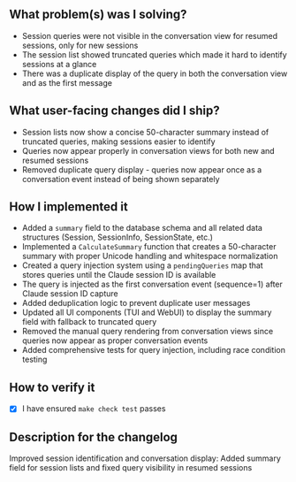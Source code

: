 ## What problem(s) was I solving?

- Session queries were not visible in the conversation view for resumed sessions, only for new sessions
- The session list showed truncated queries which made it hard to identify sessions at a glance
- There was a duplicate display of the query in both the conversation view and as the first message

## What user-facing changes did I ship?

- Session lists now show a concise 50-character summary instead of truncated queries, making sessions easier to identify
- Queries now appear properly in conversation views for both new and resumed sessions
- Removed duplicate query display - queries now appear once as a conversation event instead of being shown separately

## How I implemented it

- Added a `summary` field to the database schema and all related data structures (Session, SessionInfo, SessionState, etc.)
- Implemented a `CalculateSummary` function that creates a 50-character summary with proper Unicode handling and whitespace normalization
- Created a query injection system using a `pendingQueries` map that stores queries until the Claude session ID is available
- The query is injected as the first conversation event (sequence=1) after Claude session ID capture
- Added deduplication logic to prevent duplicate user messages
- Updated all UI components (TUI and WebUI) to display the summary field with fallback to truncated query
- Removed the manual query rendering from conversation views since queries now appear as proper conversation events
- Added comprehensive tests for query injection, including race condition testing

## How to verify it

- [x] I have ensured `make check test` passes

## Description for the changelog

Improved session identification and conversation display: Added summary field for session lists and fixed query visibility in resumed sessions
